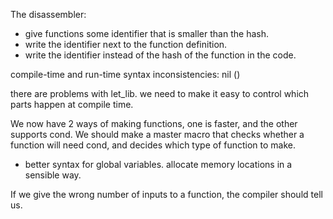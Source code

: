 The disassembler:
* give functions some identifier that is smaller than the hash.
* write the identifier next to the function definition.
* write the identifier instead of the hash of the function in the code.




compile-time and run-time syntax inconsistencies:
nil ()

there are problems with let_lib. we need to make it easy to control which parts happen at compile time.

We now have 2 ways of making functions, one is faster, and the other supports cond.
We should make a master macro that checks whether a function will need cond, and decides which type of function to make.

* better syntax for global variables. allocate memory locations in a sensible way.


If we give the wrong number of inputs to a function, the compiler should tell us.

